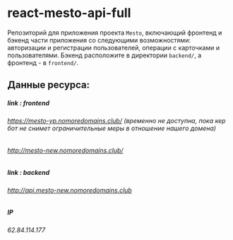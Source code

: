 # react-mesto-api-full
Репозиторий для приложения проекта `Mesto`, включающий фронтенд и бэкенд части приложения со следующими возможностями: авторизации и регистрации пользователей, операции с карточками и пользователями. Бэкенд расположите в директории `backend/`, а фронтенд - в `frontend/`. 
  
## Данные ресурса:

##### link : frontend
###### https://mesto-yp.nomoredomains.club/ (временно не доступна, пока кер бот не снимет ограничительные меры в отношение нашего домена)
###### http://mesto-new.nomoredomains.club/

##### link : backend
###### http://api.mesto-new.nomoredomains.club

##### IP 
###### 62.84.114.177
